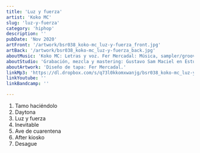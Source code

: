 ```yaml
---
title: 'Luz y fuerza'
artist: 'Koko MC'
slug: 'luz-y-fuerza'
category: 'hiphop'
description: ''
pubDate: 'Nov 2020'
artFront: '/artwork/bsr038_koko-mc_luz-y-fuerza_front.jpg'
artBack: '/artwork/bsr038_koko-mc_luz-y-fuerza_back.jpg'
aboutMusic: 'Koko MC: Letras y voz. Fer Mercadal: Música, sampler/groovebox, sintetizadores y bandeja.' 
aboutStudio: 'Grabación, mezcla y mastering: Gustavo Sam Maciel en Estudio La Púa.'
aboutArtwork: 'Diseño de tapa: Fer Mercadal.'
linkMp3: 'https://dl.dropbox.com/s/q73l0kkomxwanjg/bsr038_koko-mc_luz-y-fuerza.zip'
linkYoutube: ''
linkBandcamp: ''

---
```


1. Tamo haciéndolo
2. Daytona
3. Luz y fuerza
4. Inevitable
5. Ave de cuarentena
6. After kiosko
7. Desague
